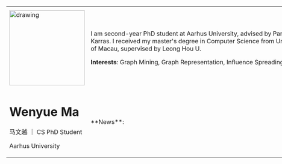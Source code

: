 <table>
<!-- <tr> -->
<th> </th>
<th> </th>
<th> </th>
<!-- </tr> -->
<tr>
<td>

<img style="float: center;"  src="pic/slef.jpg" alt="drawing" width="200"/>

</td>
<td colspan="2">

I am second-year PhD student at Aarhus University, advised by Panagoist Karras. I received my master's degree in Computer Science from University of Macau, supervised by Leong Hou U.

**Interests**: Graph Mining, Graph Representation, Influence Spreading




</td>
</tr>
<td style="float: center;">

# Wenyue Ma 

马文越 ｜ CS PhD Student

Aarhus University
</td>
<td colspan="2">
**News**:
</td>
</table>

<style>
td, th {
   border: none!important;
}
table {
  table-layout: fixed;
  width: 800px;
}
</style>



<!-- ## About me
--- -->
